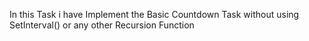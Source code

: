 
In this Task i have Implement the Basic Countdown Task without using SetInterval() or any other Recursion Function
